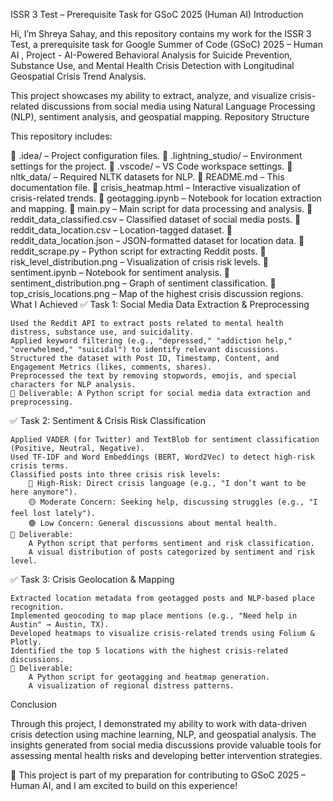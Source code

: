 ISSR 3 Test – Prerequisite Task for GSoC 2025 (Human AI)
Introduction

Hi, I’m Shreya Sahay, and this repository contains my work for the ISSR 3 Test, a prerequisite task for Google Summer of Code (GSoC) 2025 – Human AI , Project - AI-Powered Behavioral Analysis for Suicide Prevention, Substance Use, and Mental Health Crisis Detection with Longitudinal Geospatial Crisis Trend Analysis. 

This project showcases my ability to extract, analyze, and visualize crisis-related discussions from social media using Natural Language Processing (NLP), sentiment analysis, and geospatial mapping.
Repository Structure

This repository includes:

📁 .idea/ – Project configuration files.
📁 .lightning_studio/ – Environment settings for the project.
📁 .vscode/ – VS Code workspace settings.
📁 nltk_data/ – Required NLTK datasets for NLP.
📄 README.md – This documentation file.
📄 crisis_heatmap.html – Interactive visualization of crisis-related trends.
📄 geotagging.ipynb – Notebook for location extraction and mapping.
📄 main.py – Main script for data processing and analysis.
📄 reddit_data_classified.csv – Classified dataset of social media posts.
📄 reddit_data_location.csv – Location-tagged dataset.
📄 reddit_data_location.json – JSON-formatted dataset for location data.
📄 reddit_scrape.py – Python script for extracting Reddit posts.
📄 risk_level_distribution.png – Visualization of crisis risk levels.
📄 sentiment.ipynb – Notebook for sentiment analysis.
📄 sentiment_distribution.png – Graph of sentiment classification.
📄 top_crisis_locations.png – Map of the highest crisis discussion regions.
What I Achieved
✅ Task 1: Social Media Data Extraction & Preprocessing

    Used the Reddit API to extract posts related to mental health distress, substance use, and suicidality.
    Applied keyword filtering (e.g., "depressed," "addiction help," "overwhelmed," "suicidal") to identify relevant discussions.
    Structured the dataset with Post ID, Timestamp, Content, and Engagement Metrics (likes, comments, shares).
    Preprocessed the text by removing stopwords, emojis, and special characters for NLP analysis.
    📌 Deliverable: A Python script for social media data extraction and preprocessing.

✅ Task 2: Sentiment & Crisis Risk Classification

    Applied VADER (for Twitter) and TextBlob for sentiment classification (Positive, Neutral, Negative).
    Used TF-IDF and Word Embeddings (BERT, Word2Vec) to detect high-risk crisis terms.
    Classified posts into three crisis risk levels:
        🔴 High-Risk: Direct crisis language (e.g., "I don’t want to be here anymore").
        🟡 Moderate Concern: Seeking help, discussing struggles (e.g., "I feel lost lately").
        🟢 Low Concern: General discussions about mental health.
    📌 Deliverable:
        A Python script that performs sentiment and risk classification.
        A visual distribution of posts categorized by sentiment and risk level.

✅ Task 3: Crisis Geolocation & Mapping

    Extracted location metadata from geotagged posts and NLP-based place recognition.
    Implemented geocoding to map place mentions (e.g., "Need help in Austin" → Austin, TX).
    Developed heatmaps to visualize crisis-related trends using Folium & Plotly.
    Identified the top 5 locations with the highest crisis-related discussions.
    📌 Deliverable:
        A Python script for geotagging and heatmap generation.
        A visualization of regional distress patterns.

Conclusion

Through this project, I demonstrated my ability to work with data-driven crisis detection using machine learning, NLP, and geospatial analysis. The insights generated from social media discussions provide valuable tools for assessing mental health risks and developing better intervention strategies.

🚀 This project is part of my preparation for contributing to GSoC 2025 – Human AI, and I am excited to build on this experience!

